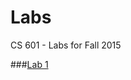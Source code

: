 Labs
========

CS 601 - Labs for Fall 2015

###[Lab 1](specifications/lab1.md)
<!--###[Lab 2](specifications/lab2.md)-->
<!--###[Lab 3](specifications/lab3.md)-->
<!--###[Lab 4](specifications/lab4.md)-->
<!--###[Lab 5](specifications/lab5.md)-->